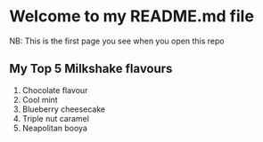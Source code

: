 # Welcome to my README.md file

NB: This is the first page you see when you open this repo

## My Top 5 Milkshake flavours

1. Chocolate flavour
2.  Cool mint
3. Blueberry cheesecake
4. Triple nut caramel
5. Neapolitan
booya
